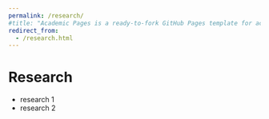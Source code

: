 ```yaml
---
permalink: /research/
#title: "Academic Pages is a ready-to-fork GitHub Pages template for academic personal websites"
redirect_from: 
  - /research.html
---
```


# Research
- research 1
- research 2
